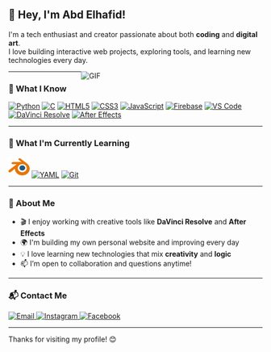## 👋 Hey, I'm Abd Elhafid!

I'm a tech enthusiast and creator passionate about both **coding** and **digital art**.  
I love building interactive web projects, exploring tools, and learning new technologies every day.

<img align="right" alt="GIF" src="https://raw.githubusercontent.com/rahul-jha98/rahul-jha98/main/techstack.gif" width="360px"/>

---

### 🧠 What I Know

<a href="https://www.python.org" target="_blank"><img alt="Python" height="42px" src="https://raw.githubusercontent.com/rahul-jha98/github_readme_icons/main/language_and_tools/square/python/python.svg"/></a>
<a href="https://en.wikipedia.org/wiki/C_(programming_language)" target="_blank"><img alt="C" height="42px" src="https://upload.wikimedia.org/wikipedia/commons/1/19/C_Logo.png"/></a>
<a href="https://developer.mozilla.org/en-US/docs/Web/HTML" target="_blank"><img alt="HTML5" height="42px" src="https://raw.githubusercontent.com/rahul-jha98/github_readme_icons/main/language_and_tools/square/html/html.svg"/></a>
<a href="https://developer.mozilla.org/en-US/docs/Web/CSS" target="_blank"><img alt="CSS3" height="42px" src="https://raw.githubusercontent.com/rahul-jha98/github_readme_icons/main/language_and_tools/square/css/css.svg"/></a>
<a href="https://developer.mozilla.org/en-US/docs/Web/JavaScript" target="_blank"><img alt="JavaScript" height="42px" src="https://raw.githubusercontent.com/rahul-jha98/github_readme_icons/main/language_and_tools/square/javascript/javascript.svg"/></a>
<a href="https://firebase.google.com/" target="_blank"><img alt="Firebase" height="42px" src="https://raw.githubusercontent.com/rahul-jha98/github_readme_icons/main/language_and_tools/square/firebase/firebase.svg"/></a>
<a href="https://code.visualstudio.com/" target="_blank"><img alt="VS Code" height="42px" src="https://upload.wikimedia.org/wikipedia/commons/9/9a/Visual_Studio_Code_1.35_icon.svg"/></a>
<a href="https://www.blackmagicdesign.com/products/davinciresolve/" target="_blank"><img alt="DaVinci Resolve" height="42px" src="https://upload.wikimedia.org/wikipedia/commons/4/4a/DaVinci_Resolve_17_logo.svg"/></a>
<a href="https://www.adobe.com/products/aftereffects.html" target="_blank"><img alt="After Effects" height="42px" src="https://upload.wikimedia.org/wikipedia/commons/c/cb/Adobe_After_Effects_CC_icon.svg"/></a>

---

### 🌱 What I'm Currently Learning

<a href="https://www.blender.org/" target="_blank"><img alt="Blender" height="42px" src="https://raw.githubusercontent.com/devicons/devicon/master/icons/blender/blender-original.svg"/></a>
<a href="https://yaml.org/" target="_blank"><img alt="YAML" height="42px" src="https://upload.wikimedia.org/wikipedia/commons/9/94/YAML_Logo.svg"/></a>
<a href="https://git-scm.com/" target="_blank"><img alt="Git" height="42px" src="https://raw.githubusercontent.com/rahul-jha98/github_readme_icons/main/language_and_tools/square/git-scm/git-scm.svg"/></a>

---

### 💬 About Me

- 🎬 I enjoy working with creative tools like **DaVinci Resolve** and **After Effects**
- 🌍 I'm building my own personal website and improving every day
- 💡 I love learning new technologies that mix **creativity** and **logic**
- 📫 I’m open to collaboration and questions anytime!

---

### 📬 Contact Me

<a href="mailto:your.email@example.com" target="_blank">
  <img alt="Email" src="https://img.icons8.com/fluency/48/000000/gmail.png" height="30px"/>
</a>
<a href="https://www.instagram.com/your_instagram_username" target="_blank">
  <img alt="Instagram" src="https://img.icons8.com/fluency/48/000000/instagram-new.png" height="30px"/>
</a>
<a href="https://www.facebook.com/your_facebook_username" target="_blank">
  <img alt="Facebook" src="https://img.icons8.com/fluency/48/000000/facebook-new.png" height="30px"/>
</a>

---

Thanks for visiting my profile! 😊
